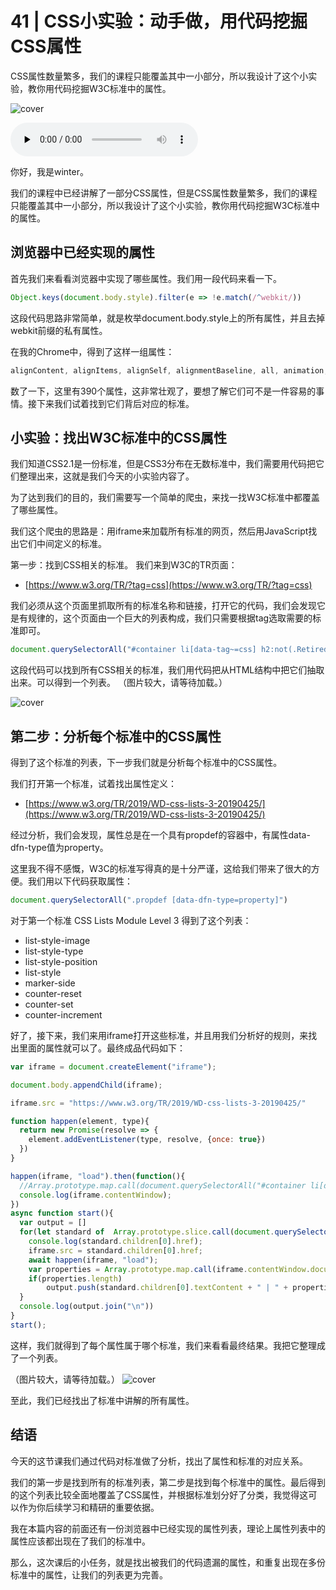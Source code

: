 # 41 | CSS小实验：动手做，用代码挖掘CSS属性

CSS属性数量繁多，我们的课程只能覆盖其中一小部分，所以我设计了这个小实验，教你用代码挖掘W3C标准中的属性。

![cover](https://static001.geekbang.org/resource/image/66/46/66286c54890672415a14b9fa669ba746.jpg)

<audio id="audio" controls="" preload="none">
    <source id="mp3" src="/mp3/41.mp3">
</audio>

你好，我是winter。

我们的课程中已经讲解了一部分CSS属性，但是CSS属性数量繁多，我们的课程只能覆盖其中一小部分，所以我设计了这个小实验，教你用代码挖掘W3C标准中的属性。

## 浏览器中已经实现的属性

首先我们来看看浏览器中实现了哪些属性。我们用一段代码来看一下。

```js
Object.keys(document.body.style).filter(e => !e.match(/^webkit/))
```

这段代码思路非常简单，就是枚举document.body.style上的所有属性，并且去掉webkit前缀的私有属性。

在我的Chrome中，得到了这样一组属性：

```js
alignContent, alignItems, alignSelf, alignmentBaseline, all, animation, animationDelay, animationDirection, animationDuration, animationFillMode, animationIterationCount, animationName, animationPlayState, animationTimingFunction, backfaceVisibility, background, backgroundAttachment, backgroundBlendMode, backgroundClip, backgroundColor, backgroundImage, backgroundOrigin, backgroundPosition, backgroundPositionX, backgroundPositionY, backgroundRepeat, backgroundRepeatX, backgroundRepeatY, backgroundSize, baselineShift, blockSize, border, borderBlockEnd, borderBlockEndColor, borderBlockEndStyle, borderBlockEndWidth, borderBlockStart, borderBlockStartColor, borderBlockStartStyle, borderBlockStartWidth, borderBottom, borderBottomColor, borderBottomLeftRadius, borderBottomRightRadius, borderBottomStyle, borderBottomWidth, borderCollapse, borderColor, borderImage, borderImageOutset, borderImageRepeat, borderImageSlice, borderImageSource, borderImageWidth, borderInlineEnd, borderInlineEndColor, borderInlineEndStyle, borderInlineEndWidth, borderInlineStart, borderInlineStartColor, borderInlineStartStyle, borderInlineStartWidth, borderLeft, borderLeftColor, borderLeftStyle, borderLeftWidth, borderRadius, borderRight, borderRightColor, borderRightStyle, borderRightWidth, borderSpacing, borderStyle, borderTop, borderTopColor, borderTopLeftRadius, borderTopRightRadius, borderTopStyle, borderTopWidth, borderWidth, bottom, boxShadow, boxSizing, breakAfter, breakBefore, breakInside, bufferedRendering, captionSide, caretColor, clear, clip, clipPath, clipRule, color, colorInterpolation, colorInterpolationFilters, colorRendering, columnCount, columnFill, columnGap, columnRule, columnRuleColor, columnRuleStyle, columnRuleWidth, columnSpan, columnWidth, columns, contain, content, counterIncrement, counterReset, cursor, cx, cy, d, direction, display, dominantBaseline, emptyCells, fill, fillOpacity, fillRule, filter, flex, flexBasis, flexDirection, flexFlow, flexGrow, flexShrink, flexWrap, float, floodColor, floodOpacity, font, fontDisplay, fontFamily, fontFeatureSettings, fontKerning, fontSize, fontStretch, fontStyle, fontVariant, fontVariantCaps, fontVariantEastAsian, fontVariantLigatures, fontVariantNumeric, fontVariationSettings, fontWeight, gap, grid, gridArea, gridAutoColumns, gridAutoFlow, gridAutoRows, gridColumn, gridColumnEnd, gridColumnGap, gridColumnStart, gridGap, gridRow, gridRowEnd, gridRowGap, gridRowStart, gridTemplate, gridTemplateAreas, gridTemplateColumns, gridTemplateRows, height, hyphens, imageRendering, inlineSize, isolation, justifyContent, justifyItems, justifySelf, left, letterSpacing, lightingColor, lineBreak, lineHeight, listStyle, listStyleImage, listStylePosition, listStyleType, margin, marginBlockEnd, marginBlockStart, marginBottom, marginInlineEnd, marginInlineStart, marginLeft, marginRight, marginTop, marker, markerEnd, markerMid, markerStart, mask, maskType, maxBlockSize, maxHeight, maxInlineSize, maxWidth, maxZoom, minBlockSize, minHeight, minInlineSize, minWidth, minZoom, mixBlendMode, objectFit, objectPosition, offset, offsetDistance, offsetPath, offsetRotate, opacity, order, orientation, orphans, outline, outlineColor, outlineOffset, outlineStyle, outlineWidth, overflow, overflowAnchor, overflowWrap, overflowX, overflowY, overscrollBehavior, overscrollBehaviorX, overscrollBehaviorY, padding, paddingBlockEnd, paddingBlockStart, paddingBottom, paddingInlineEnd, paddingInlineStart, paddingLeft, paddingRight, paddingTop, page, pageBreakAfter, pageBreakBefore, pageBreakInside, paintOrder, perspective, perspectiveOrigin, placeContent, placeItems, placeSelf, pointerEvents, position, quotes, r, resize, right, rowGap, rx, ry, scrollBehavior, scrollMargin, scrollMarginBlock, scrollMarginBlockEnd, scrollMarginBlockStart, scrollMarginBottom, scrollMarginInline, scrollMarginInlineEnd, scrollMarginInlineStart, scrollMarginLeft, scrollMarginRight, scrollMarginTop, scrollPadding, scrollPaddingBlock, scrollPaddingBlockEnd, scrollPaddingBlockStart, scrollPaddingBottom, scrollPaddingInline, scrollPaddingInlineEnd, scrollPaddingInlineStart, scrollPaddingLeft, scrollPaddingRight, scrollPaddingTop, scrollSnapAlign, scrollSnapStop, scrollSnapType, shapeImageThreshold, shapeMargin, shapeOutside, shapeRendering, size, speak, src, stopColor, stopOpacity, stroke, strokeDasharray, strokeDashoffset, strokeLinecap, strokeLinejoin, strokeMiterlimit, strokeOpacity, strokeWidth, tabSize, tableLayout, textAlign, textAlignLast, textAnchor, textCombineUpright, textDecoration, textDecorationColor, textDecorationLine, textDecorationSkipInk, textDecorationStyle, textIndent, textOrientation, textOverflow, textRendering, textShadow, textSizeAdjust, textTransform, textUnderlinePosition, top, touchAction, transform, transformBox, transformOrigin, transformStyle, transition, transitionDelay, transitionDuration, transitionProperty, transitionTimingFunction, unicodeBidi, unicodeRange, userSelect, userZoom, vectorEffect, verticalAlign, visibility, whiteSpace, widows, width, willChange, wordBreak, wordSpacing, wordWrap, writingMode, x, y, zIndex, zoom
```

数了一下，这里有390个属性，这非常壮观了，要想了解它们可不是一件容易的事情。接下来我们试着找到它们背后对应的标准。

## 小实验：找出W3C标准中的CSS属性

我们知道CSS2.1是一份标准，但是CSS3分布在无数标准中，我们需要用代码把它们整理出来，这就是我们今天的小实验内容了。

为了达到我们的目的，我们需要写一个简单的爬虫，来找一找W3C标准中都覆盖了哪些属性。

我们这个爬虫的思路是：用iframe来加载所有标准的网页，然后用JavaScript找出它们中间定义的标准。

第一步：找到CSS相关的标准。
我们来到W3C的TR页面：

- [https://www.w3.org/TR/?tag=css](https://www.w3.org/TR/?tag=css)

我们必须从这个页面里抓取所有的标准名称和链接，打开它的代码，我们会发现它是有规律的，这个页面由一个巨大的列表构成，我们只需要根据tag选取需要的标准即可。

```js
document.querySelectorAll("#container li[data-tag~=css] h2:not(.Retired):not(.GroupNote)")
```

这段代码可以找到所有CSS相关的标准，我们用代码把从HTML结构中把它们抽取出来。可以得到一个列表。
（图片较大，请等待加载。）

![cover](https://static001.geekbang.org/resource/image/3b/be/3bc9ec8fad753e4a7af9db27bb1e25be.png)

## 第二步：分析每个标准中的CSS属性

得到了这个标准的列表，下一步我们就是分析每个标准中的CSS属性。

我们打开第一个标准，试着找出属性定义：

- [https://www.w3.org/TR/2019/WD-css-lists-3-20190425/](https://www.w3.org/TR/2019/WD-css-lists-3-20190425/)

经过分析，我们会发现，属性总是在一个具有propdef的容器中，有属性data-dfn-type值为property。

这里我不得不感慨，W3C的标准写得真的是十分严谨，这给我们带来了很大的方便。我们用以下代码获取属性：

```js
document.querySelectorAll(".propdef [data-dfn-type=property]")
```

对于第一个标准 CSS Lists Module Level 3 得到了这个列表：

- list-style-image
- list-style-type
- list-style-position
- list-style
- marker-side
- counter-reset
- counter-set
- counter-increment

好了，接下来，我们来用iframe打开这些标准，并且用我们分析好的规则，来找出里面的属性就可以了。最终成品代码如下：

```js
var iframe = document.createElement("iframe");

document.body.appendChild(iframe);

iframe.src = "https://www.w3.org/TR/2019/WD-css-lists-3-20190425/"

function happen(element, type){
  return new Promise(resolve => {
    element.addEventListener(type, resolve, {once: true})
  })
}

happen(iframe, "load").then(function(){
  //Array.prototype.map.call(document.querySelectorAll("#container li[data-tag~=css] h2"), e=> e.children[0].href + " |\t" + e.children[0].textContent).join("\n")
  console.log(iframe.contentWindow);
})
async function start(){
  var output = []
  for(let standard of  Array.prototype.slice.call(document.querySelectorAll("#container li[data-tag~=css] h2:not(.Retired):not(.GroupNote)"))) {
    console.log(standard.children[0].href);
    iframe.src = standard.children[0].href;
    await happen(iframe, "load");
    var properties = Array.prototype.map.call(iframe.contentWindow.document.querySelectorAll(".propdef [data-dfn-type=property]"), e => e.childNodes[0].textContent);
    if(properties.length)
        output.push(standard.children[0].textContent + " | " + properties.join(", "));
  }
  console.log(output.join("\n"))
}
start();
```

这样，我们就得到了每个属性属于哪个标准，我们来看看最终结果。我把它整理成了一个列表。

（图片较大，请等待加载。）
![cover](https://static001.geekbang.org/resource/image/ab/71/ab03527b7b40b594bb55f6bfd523d271.jpg)

至此，我们已经找出了标准中讲解的所有属性。

## 结语

今天的这节课我们通过代码对标准做了分析，找出了属性和标准的对应关系。

我们的第一步是找到所有的标准列表，第二步是找到每个标准中的属性。最后得到的这个列表比较全面地覆盖了CSS属性，并根据标准划分好了分类，我觉得这可以作为你后续学习和精研的重要依据。

我在本篇内容的前面还有一份浏览器中已经实现的属性列表，理论上属性列表中的属性应该都出现在了我们的标准中。

那么，这次课后的小任务，就是找出被我们的代码遗漏的属性，和重复出现在多份标准中的属性，让我们的列表更为完善。